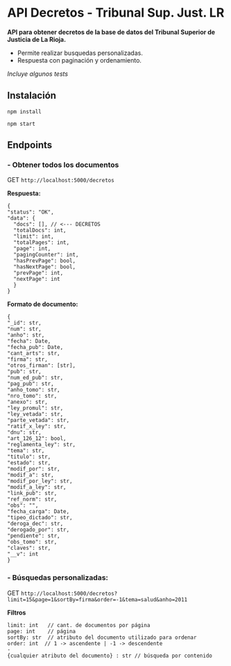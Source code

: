 # API Decretos - Tribunal Sup. Just. LR

**API para obtener decretos de la base de datos del Tribunal Superior de Justicia de La Rioja.**

- Permite realizar busquedas personalizadas.
- Respuesta con paginación y ordenamiento.

*Incluye algunos tests*


## Instalación
```
npm install 
```

```
npm start
```

## Endpoints
### - Obtener todos los documentos

GET `http://localhost:5000/decretos`

  **Respuesta:**
  ```
  {
  "status": "OK",
  "data": {
    "docs": [], // <--- DECRETOS
    "totalDocs": int,
    "limit": int,
    "totalPages": int,
    "page": int,
    "pagingCounter": int,
    "hasPrevPage": bool,
    "hasNextPage": bool,
    "prevPage": int,
    "nextPage": int
    }
  }
  ```

**Formato de documento:**
```
{
"_id": str,
"num": str,
"anho": str,
"fecha": Date,
"fecha_pub": Date,
"cant_arts": str,
"firma": str,
"otros_firman": [str],
"pub": str,
"num_ed_pub": str,
"pag_pub": str,
"anho_tomo": str,
"nro_tomo": str,
"anexo": str,
"ley_promul": str,
"ley_vetada": str,
"parte_vetada": str,
"ratif_x_ley": str,
"dnu": str,
"art_126_12": bool,
"reglamenta_ley": str,
"tema": str,
"titulo": str,
"estado": str,
"modif_por": str,
"modif_a": str,
"modif_por_ley": str,
"modif_a_ley": str,
"link_pub": str,
"ref_norm": str,
"obs": "",
"fecha_carga": Date,
"tipeo_dictado": str,
"deroga_dec": str,
"derogado_por": str,
"pendiente": str,
"obs_tomo": str,
"claves": str,
"__v": int
}
```

### - Búsquedas personalizadas:

GET `http://localhost:5000/decretos?limit=15&page=1&sortBy=firma&order=-1&tema=salud&anho=2011`

**Filtros**
```
limit: int   // cant. de documentos por página
page: int    // página 
sortBy: str  // atributo del documento utilizado para ordenar
order: int  // 1 -> ascendente | -1 -> descendente
-
{cualquier atributo del documento} : str // búsqueda por contenido
```
